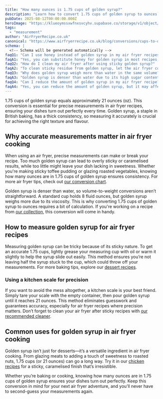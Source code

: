 ```yaml
---
title: "How many ounces is 1.75 cups of golden syrup?"
description: "Learn how to convert 1.75 cups of golden syrup to ounces with our simple guide. Perfect for air fryer recipes and baking accuracy."
pubDate: 2025-08-12T00:00:00.000Z
heroImage: "https://klueoymssxwfnxsvcyhv.supabase.co/storage/v1/object/public/Shmucket/how-many-ounces-is-1-75-cups-of-golden-syrup.webp"
tags:
  - "measurement"
author: "AirFryerRecipe.co.uk"
canonical: "https://www.airfryerrecipe.co.uk/blog/conversions/cups-to-ounces/how-many-ounces-is-1-75-cups-of-golden-syrup"
schema: |
  <!-- Schema will be generated automatically -->
faqQ1: "Can I use honey instead of golden syrup in my air fryer recipes?"
faqA1: "Yes, you can substitute honey for golden syrup in most recipes, but keep in mind that honey is slightly sweeter and has a stronger flavour. Use a 1:1 ratio, but you may want to reduce other sweeteners in the recipe slightly to balance the taste."
faqQ2: "How do I clean my air fryer after using sticky golden syrup?"
faqA2: "To clean sticky residue from golden syrup, let the air fryer cool slightly, then wipe it with a warm, damp cloth. For tougher stains, use a mixture of warm water and mild dish soap. Avoid abrasive scrubbers to prevent damaging the non-stick coating."
faqQ3: "Why does golden syrup weigh more than water in the same volume?"
faqA3: "Golden syrup is denser than water due to its high sugar content and viscosity. This means that 1.75 cups of golden syrup will weigh more (about 21 ounces) compared to the same volume of water, which weighs around 14 ounces."
faqQ4: "Can I reduce the amount of golden syrup in my air fryer recipe?"
faqA4: "Yes, you can reduce the amount of golden syrup, but it may affect the texture and sweetness of your dish. If you're watching your sugar intake, consider reducing it gradually and adjusting other ingredients to maintain the desired consistency."
---
```

<p>1.75 cups of golden syrup equals approximately 21 ounces (oz). This conversion is essential for precise measurements in air fryer recipes, ensuring your dishes turn out perfectly every time. Golden syrup, a staple in British baking, has a thick consistency, so measuring it accurately is crucial for achieving the right texture and flavour.</p>

<h2>Why accurate measurements matter in air fryer cooking</h2>
<p>When using an air fryer, precise measurements can make or break your recipe. Too much golden syrup can lead to overly sticky or caramelised results, while too little might leave your dish lacking in sweetness. Whether you're making sticky toffee pudding or glazing roasted vegetables, knowing how many ounces are in 1.75 cups of golden syrup ensures consistency. For more air fryer tips, check out <a href=https://www.airfryerrecipe.co.uk/air-fryer-conversion-chart>our conversion chart</a>.</p>

<p>Golden syrup is denser than water, so volume-to-weight conversions aren’t straightforward. A standard cup holds 8 fluid ounces, but golden syrup weighs more due to its viscosity. This is why converting 1.75 cups of golden syrup to ounces requires a bit of calculation. If you're working on a recipe from <a href=https://www.airfryerrecipe.co.uk/recipes>our collection</a>, this conversion will come in handy.</p>

<h2>How to measure golden syrup for air fryer recipes</h2>
<p>Measuring golden syrup can be tricky because of its sticky nature. To get an accurate 1.75 cups, lightly grease your measuring cup with oil or warm it slightly to help the syrup slide out easily. This method ensures you’re not leaving half the syrup stuck to the cup, which could throw off your measurements. For more baking tips, explore our <a href=https://www.airfryerrecipe.co.uk/recipe-category/dessert>dessert recipes</a>.</p>

<h3>Using a kitchen scale for precision</h3>
<p>If you want to avoid the mess altogether, a kitchen scale is your best friend. Simply tare your scale with the empty container, then pour golden syrup until it reaches 21 ounces. This method eliminates guesswork and guarantees accuracy, especially for air fryer recipes where precision matters. Don’t forget to clean your air fryer after sticky recipes with <a href=https://www.airfryerrecipe.co.uk/air-fryer-cleaner>our recommended cleaner</a>.</p>

<h2>Common uses for golden syrup in air fryer cooking</h2>
<p>Golden syrup isn’t just for desserts—it’s a versatile ingredient in air fryer cooking. From glazing meats to adding a touch of sweetness to roasted nuts, 1.75 cups (or 21 ounces) can go a long way. Try it in our <a href=https://www.airfryerrecipe.co.uk/recipe-category/chicken>chicken recipes</a> for a sticky, caramelised finish that’s irresistible.</p>

<p>Whether you’re baking or cooking, knowing how many ounces are in 1.75 cups of golden syrup ensures your dishes turn out perfectly. Keep this conversion in mind for your next air fryer adventure, and you’ll never have to second-guess your measurements again.</p>

